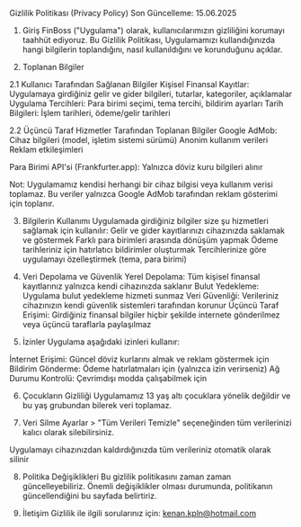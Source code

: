 Gizlilik Politikası (Privacy Policy)
Son Güncelleme: 15.06.2025

1. Giriş
FinBoss ("Uygulama") olarak, kullanıcılarımızın gizliliğini korumayı taahhüt ediyoruz. Bu Gizlilik Politikası, Uygulamamızı kullandığınızda hangi bilgilerin toplandığını, nasıl kullanıldığını ve korunduğunu açıklar.

2. Toplanan Bilgiler

2.1 Kullanıcı Tarafından Sağlanan Bilgiler
Kişisel Finansal Kayıtlar: Uygulamaya girdiğiniz gelir ve gider bilgileri, tutarlar, kategoriler, açıklamalar
Uygulama Tercihleri: Para birimi seçimi, tema tercihi, bildirim ayarları
Tarih Bilgileri: İşlem tarihleri, ödeme/gelir tarihleri

2.2 Üçüncü Taraf Hizmetler Tarafından Toplanan Bilgiler
Google AdMob:
Cihaz bilgileri (model, işletim sistemi sürümü)
Anonim kullanım verileri
Reklam etkileşimleri

Para Birimi API'si (Frankfurter.app): Yalnızca döviz kuru bilgileri alınır

Not: Uygulamamız kendisi herhangi bir cihaz bilgisi veya kullanım verisi toplamaz. Bu veriler yalnızca Google AdMob tarafından reklam gösterimi için toplanır.

3. Bilgilerin Kullanımı
Uygulamada girdiğiniz bilgiler size şu hizmetleri sağlamak için kullanılır:
Gelir ve gider kayıtlarınızı cihazınızda saklamak ve göstermek
Farklı para birimleri arasında dönüşüm yapmak
Ödeme tarihleriniz için hatırlatıcı bildirimler oluşturmak
Tercihlerinize göre uygulamayı özelleştirmek (tema, para birimi)

4. Veri Depolama ve Güvenlik
Yerel Depolama: Tüm kişisel finansal kayıtlarınız yalnızca kendi cihazınızda saklanır
Bulut Yedekleme: Uygulama bulut yedekleme hizmeti sunmaz
Veri Güvenliği: Verileriniz cihazınızın kendi güvenlik sistemleri tarafından korunur
Üçüncü Taraf Erişimi: Girdiğiniz finansal bilgiler hiçbir şekilde internete gönderilmez veya üçüncü taraflarla paylaşılmaz

5. İzinler
Uygulama aşağıdaki izinleri kullanır:

İnternet Erişimi: Güncel döviz kurlarını almak ve reklam göstermek için
Bildirim Gönderme: Ödeme hatırlatmaları için (yalnızca izin verirseniz)
Ağ Durumu Kontrolü: Çevrimdışı modda çalışabilmek için

6. Çocukların Gizliliği
Uygulamamız 13 yaş altı çocuklara yönelik değildir ve bu yaş grubundan bilerek veri toplamaz.

7. Veri Silme
Ayarlar > "Tüm Verileri Temizle" seçeneğinden tüm verilerinizi kalıcı olarak silebilirsiniz.

Uygulamayı cihazınızdan kaldırdığınızda tüm verileriniz otomatik olarak silinir

8. Politika Değişiklikleri
Bu gizlilik politikasını zaman zaman güncelleyebiliriz. Önemli değişiklikler olması durumunda, politikanın güncellendiğini bu sayfada belirtiriz.

9. İletişim
Gizlilik ile ilgili sorularınız için: kenan.kpln@hotmail.com
